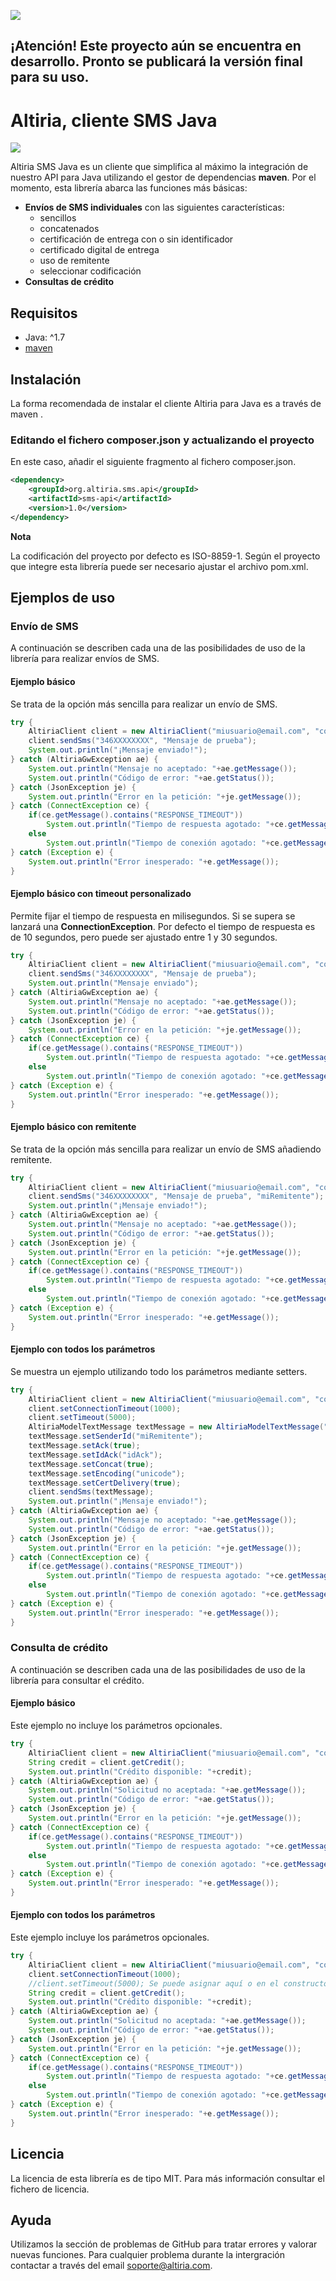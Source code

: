 ![](http://static.altiria.com/wp-content/themes/altiria/images/logo-altiria.png)

## ¡Atención! Este proyecto aún se encuentra en desarrollo. Pronto se publicará la versión final para su uso.


# Altiria, cliente SMS Java

 ![](https://img.shields.io/badge/version-0.9.0-blue.svg)

Altiria SMS Java es un cliente que simplifica al máximo la integración de nuestro API para Java utilizando el gestor de dependencias **maven**. Por el momento, esta librería abarca las funciones más básicas:
- **Envíos de SMS individuales** con las siguientes características:
  - sencillos
  - concatenados
  - certificación de entrega con o sin identificador
  - certificado digital de entrega
  - uso de remitente
  - seleccionar codificación
- **Consultas de crédito**

## Requisitos

- Java: ^1.7
- [maven](https://maven.apache.org/)

## Instalación

La forma recomendada de instalar el cliente Altiria para Java es a través de maven .

### Editando el fichero composer.json y actualizando el proyecto

En este caso, añadir el siguiente fragmento al fichero composer.json.

```xml
<dependency>
	<groupId>org.altiria.sms.api</groupId>
	<artifactId>sms-api</artifactId>
	<version>1.0</version>
</dependency>
```

**Nota**

La codificación del proyecto por defecto es ISO-8859-1. Según el proyecto que integre esta librería puede ser necesario ajustar el archivo pom.xml.

## Ejemplos de uso

### Envío de SMS

A continuación se describen cada una de las posibilidades de uso de la librería para realizar envíos de SMS.

#### Ejemplo básico

Se trata de la opción más sencilla para realizar un envío de SMS.

```java
try {
    AltiriaClient client = new AltiriaClient("miusuario@email.com", "contraseña");
    client.sendSms("346XXXXXXXX", "Mensaje de prueba");
    System.out.println("¡Mensaje enviado!");
} catch (AltiriaGwException ae) {
	System.out.println("Mensaje no aceptado: "+ae.getMessage());
	System.out.println("Código de error: "+ae.getStatus());
} catch (JsonException je) {
	System.out.println("Error en la petición: "+je.getMessage());
} catch (ConnectException ce) {
	if(ce.getMessage().contains("RESPONSE_TIMEOUT"))
		System.out.println("Tiempo de respuesta agotado: "+ce.getMessage());
	else
		System.out.println("Tiempo de conexión agotado: "+ce.getMessage());
} catch (Exception e) {
	System.out.println("Error inesperado: "+e.getMessage());
}
```

#### Ejemplo básico con timeout personalizado

Permite fijar el tiempo de respuesta en milisegundos. Si se supera se lanzará una **ConnectionException**.
Por defecto el tiempo de respuesta es de 10 segundos, pero puede ser ajustado entre 1 y 30 segundos.

```java
try {
    AltiriaClient client = new AltiriaClient("miusuario@email.com", "contraseña", 5000);
    client.sendSms("346XXXXXXXX", "Mensaje de prueba");
    System.out.println("Mensaje enviado");
} catch (AltiriaGwException ae) {
	System.out.println("Mensaje no aceptado: "+ae.getMessage());
	System.out.println("Código de error: "+ae.getStatus());
} catch (JsonException je) {
	System.out.println("Error en la petición: "+je.getMessage());
} catch (ConnectException ce) {
	if(ce.getMessage().contains("RESPONSE_TIMEOUT"))
		System.out.println("Tiempo de respuesta agotado: "+ce.getMessage());
	else
		System.out.println("Tiempo de conexión agotado: "+ce.getMessage());
} catch (Exception e) {
	System.out.println("Error inesperado: "+e.getMessage());
}
```

#### Ejemplo básico con remitente

Se trata de la opción más sencilla para realizar un envío de SMS añadiendo remitente.

```java
try {
    AltiriaClient client = new AltiriaClient("miusuario@email.com", "contraseña");
    client.sendSms("346XXXXXXXX", "Mensaje de prueba", "miRemitente");
    System.out.println("¡Mensaje enviado!");
} catch (AltiriaGwException ae) {
	System.out.println("Mensaje no aceptado: "+ae.getMessage());
	System.out.println("Código de error: "+ae.getStatus());
} catch (JsonException je) {
	System.out.println("Error en la petición: "+je.getMessage());
} catch (ConnectException ce) {
	if(ce.getMessage().contains("RESPONSE_TIMEOUT"))
		System.out.println("Tiempo de respuesta agotado: "+ce.getMessage());
	else
		System.out.println("Tiempo de conexión agotado: "+ce.getMessage());
} catch (Exception e) {
	System.out.println("Error inesperado: "+e.getMessage());
}
```
#### Ejemplo con todos los parámetros

Se muestra un ejemplo utilizando todo los parámetros mediante setters.

```java
try {
    AltiriaClient client = new AltiriaClient("miusuario@email.com", "contraseña");
    client.setConnectionTimeout(1000);
    client.setTimeout(5000);
    AltiriaModelTextMessage textMessage = new AltiriaModelTextMessage("346XXXXXXXX", "Mensaje de prueba");
	textMessage.setSenderId("miRemitente");
	textMessage.setAck(true);
	textMessage.setIdAck("idAck");
	textMessage.setConcat(true);
	textMessage.setEncoding("unicode");
	textMessage.setCertDelivery(true);
    client.sendSms(textMessage);
    System.out.println("¡Mensaje enviado!");
} catch (AltiriaGwException ae) {
	System.out.println("Mensaje no aceptado: "+ae.getMessage());
	System.out.println("Código de error: "+ae.getStatus());
} catch (JsonException je) {
	System.out.println("Error en la petición: "+je.getMessage());
} catch (ConnectException ce) {
	if(ce.getMessage().contains("RESPONSE_TIMEOUT"))
		System.out.println("Tiempo de respuesta agotado: "+ce.getMessage());
	else
		System.out.println("Tiempo de conexión agotado: "+ce.getMessage());
} catch (Exception e) {
	System.out.println("Error inesperado: "+e.getMessage());
}
```
### Consulta de crédito

A continuación se describen cada una de las posibilidades de uso de la librería para consultar el crédito.

#### Ejemplo básico

Este ejemplo no incluye los parámetros opcionales.

```java
try {
    AltiriaClient client = new AltiriaClient("miusuario@email.com", "contraseña");
    String credit = client.getCredit();
    System.out.println("Crédito disponible: "+credit);
} catch (AltiriaGwException ae) {
	System.out.println("Solicitud no aceptada: "+ae.getMessage());
	System.out.println("Código de error: "+ae.getStatus());
} catch (JsonException je) {
	System.out.println("Error en la petición: "+je.getMessage());
} catch (ConnectException ce) {
	if(ce.getMessage().contains("RESPONSE_TIMEOUT"))
		System.out.println("Tiempo de respuesta agotado: "+ce.getMessage());
	else
		System.out.println("Tiempo de conexión agotado: "+ce.getMessage());
} catch (Exception e) {
	System.out.println("Error inesperado: "+e.getMessage());
}

```

#### Ejemplo con todos los parámetros

Este ejemplo incluye los parámetros opcionales.

```java
try {
    AltiriaClient client = new AltiriaClient("miusuario@email.com", "contraseña", 5000);
    client.setConnectionTimeout(1000);
    //client.setTimeout(5000); Se puede asignar aquí o en el constructor
    String credit = client.getCredit();
    System.out.println("Crédito disponible: "+credit);
} catch (AltiriaGwException ae) {
	System.out.println("Solicitud no aceptada: "+ae.getMessage());
	System.out.println("Código de error: "+ae.getStatus());
} catch (JsonException je) {
	System.out.println("Error en la petición: "+je.getMessage());
} catch (ConnectException ce) {
	if(ce.getMessage().contains("RESPONSE_TIMEOUT"))
		System.out.println("Tiempo de respuesta agotado: "+ce.getMessage());
	else
		System.out.println("Tiempo de conexión agotado: "+ce.getMessage());
} catch (Exception e) {
	System.out.println("Error inesperado: "+e.getMessage());
}
```

## Licencia

La licencia de esta librería es de tipo MIT. Para más información consultar el fichero de licencia.

## Ayuda

Utilizamos la sección de problemas de GitHub para tratar errores y valorar nuevas funciones.
Para cualquier problema durante la intergración contactar a través del email soporte@altiria.com.

